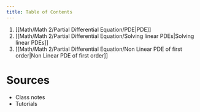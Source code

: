 ```yaml
---
title: Table of Contents
---
```


1. [[Math/Math 2/Partial Differential Equation/PDE|PDE]]
2. [[Math/Math 2/Partial Differential Equation/Solving linear PDEs|Solving linear PDEs]]
3. [[Math/Math 2/Partial Differential Equation/Non Linear PDE of first order|Non Linear PDE of first order]]

# Sources

- Class notes
- Tutorials